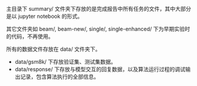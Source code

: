 主目录下 summary/ 文件夹下存放的是完成报告中所有任务的文件，其中大部分是以 jupyter notebook 的形式。

其它文件夹如 beam/, beam-new/, single/, single-enhanced/ 下为早期实验时的代码，不再使用。

所有的数据文件存放在 data/ 文件夹下。

+ data/gsm8k/ 下存放验证集、测试集数据。
+ data/response/ 下存放与模型交互的回复数据，以及算法运行过程的调试输出记录，包含算法执行的全部信息。